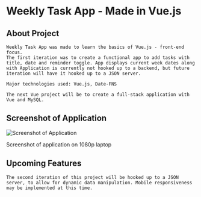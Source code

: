 # Weekly Task App - Made in Vue.js

## About Project
```
Weekly Task App was made to learn the basics of Vue.js - front-end focus.
The first iteration was to create a functional app to add tasks with title, date and reminder toggle. App displays current week dates along with Application is currently not hooked up to a backend, but future iteration will have it hooked up to a JSON server.

Major technologies used: Vue.js, Date-FNS

The next Vue project will be to create a full-stack application with Vue and MySQL. 
```

## Screenshot of Application

<img src="https://i.imgur.com/KymuqtA.png" alt="Screenshot of Application">

Screenshot of application on 1080p laptop

## Upcoming Features
```
The second iteration of this project will be hooked up to a JSON server, to allow for dynamic data manipulation. Mobile responsiveness may be implemented at this time.
```